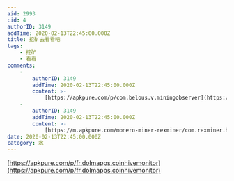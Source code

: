 ```yaml
---
aid: 2993
cid: 4
authorID: 3149
addTime: 2020-02-13T22:45:00.000Z
title: 挖矿去看看吧
tags:
    - 挖矿
    - 看看
comments:
    -
        authorID: 3149
        addTime: 2020-02-13T22:45:00.000Z
        content: >-
            [https://apkpure.com/p/com.belous.v.miningobserver](https://apkpure.com/p/com.belous.v.miningobserver)
    -
        authorID: 3149
        addTime: 2020-02-13T22:45:00.000Z
        content: >-
            [https://m.apkpure.com/monero-miner-rexminer/com.rexminer.httpswww.movil](https://m.apkpure.com/monero-miner-rexminer/com.rexminer.httpswww.movil)
date: 2020-02-13T22:45:00.000Z
category: 水
---
```


[https://apkpure.com/p/fr.dolmapps.coinhivemonitor](https://apkpure.com/p/fr.dolmapps.coinhivemonitor)
